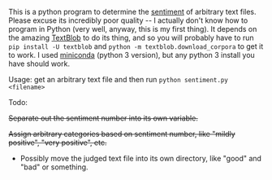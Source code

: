 This is a python program to determine the [sentiment](https://en.wikipedia.org/wiki/Sentiment_analysis) of arbitrary text files. Please excuse its incredibly poor quality -- I actually don't know how to program in Python (very well, anyway, this is my first thing). It depends on the amazing [TextBlob](https://textblob.readthedocs.io/en/dev/) to do its thing, and so you will probably have to run `pip install -U textblob` and `python -m textblob.download_corpora` to get it to work. I used [miniconda](https://docs.conda.io/en/latest/miniconda.html) (python 3 version), but any python 3 install you have should work.

Usage: get an arbitrary text file and then run `python sentiment.py <filename>`

Todo:

~~Separate out the sentiment number into its own variable.~~

~~Assign arbitrary categories based on sentiment number, like "mildly positive", "very positive", etc.~~

* Possibly move the judged text file into its own directory, like "good" and "bad" or something.

